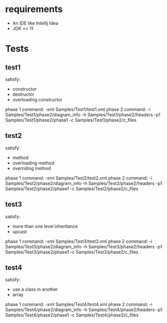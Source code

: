 # requirements
- An IDE like Intellij Idea
- JDK >= 11

# Tests

## test1

satisfy:
- constructor
- destructor
- overloading constructor

phase 1 command: -xml Samples/Test1/test1.xml
phase 2 command: -i Samples/Test1/phase2/diagram_info -h Samples/Test1/phase2/headers -p1 Samples/Test1/phase2/phase1 -c Samples/Test1/phase2/c_files


## test2

satisfy:
- method
- overloading method
- overriding method

phase 1 command: -xml Samples/Test2/test2.xml
phase 2 command: -i Samples/Test2/phase2/diagram_info -h Samples/Test2/phase2/headers -p1 Samples/Test2/phase2/phase1 -c Samples/Test2/phase2/c_files

## test3

satisfy:
- more than one level inheritance
- upcast

phase 1 command: -xml Samples/Test3/test3.xml
phase 2 command: -i Samples/Test3/phase2/diagram_info -h Samples/Test3/phase2/headers -p1 Samples/Test3/phase2/phase1 -c Samples/Test3/phase2/c_files

## test4

satisfy:
- use a class in another
- array

phase 1 command: -xml Samples/Test4/test4.xml
phase 2 command: -i Samples/Test4/phase2/diagram_info -h Samples/Test4/phase2/headers -p1 Samples/Test4/phase2/phase1 -c Samples/Test4/phase2/c_files
